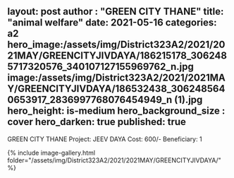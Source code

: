 
layout: post
author : "GREEN CITY THANE"
title:  "animal welfare"
date:   2021-05-16
categories: a2
hero_image:/assets/img/District323A2/2021/2021MAY/GREENCITYJIVDAYA/186215178_3062485717320576_340107127155969762_n.jpg
image:/assets/img/District323A2/2021/2021MAY/GREENCITYJIVDAYA/186532438_3062485640653917_2836997768076454949_n (1).jpg
hero_height: is-medium
hero_background_size : cover
hero_darken: true
published: true
---

GREEN CITY THANE Project: JEEV DAYA Cost: 600/- Beneficiary: 1

{% include image-gallery.html folder="/assets/img/District323A2/2021/2021MAY/GREENCITYJIVDAYA/" %}